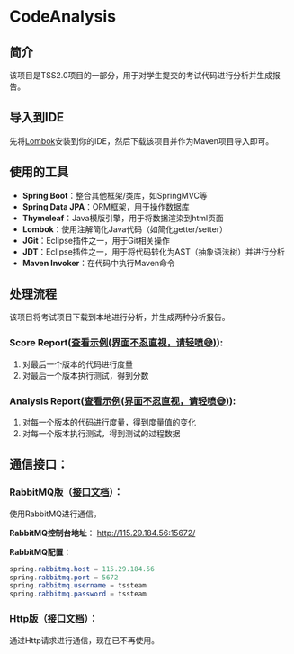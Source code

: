 # CodeAnalysis
## 简介
该项目是TSS2.0项目的一部分，用于对学生提交的考试代码进行分析并生成报告。

## 导入到IDE
先将[Lombok](https://projectlombok.org/)安装到你的IDE，然后下载该项目并作为Maven项目导入即可。

## 使用的工具
* **Spring Boot**：整合其他框架/类库，如SpringMVC等
* **Spring Data JPA**：ORM框架，用于操作数据库
* **Thymeleaf**：Java模版引擎，用于将数据渲染到html页面
* **Lombok**：使用注解简化Java代码（如简化getter/setter）
* **JGit**：Eclipse插件之一，用于Git相关操作
* **JDT**：Eclipse插件之一，用于将代码转化为AST（抽象语法树）并进行分析
* **Maven Invoker**：在代码中执行Maven命令

## 处理流程
 该项目将考试项目下载到本地进行分析，并生成两种分析报告。
### Score Report([查看示例(界面不忍直视，请轻喷:sweat_smile:)](http://115.29.184.56:15000/scoreReport?gitUrl=https://github.com/SuZiquan/MatrixExam.git)):
1. 对最后一个版本的代码进行度量
2. 对最后一个版本执行测试，得到分数  

### Analysis Report([查看示例(界面不忍直视，请轻喷:sweat_smile:)](http://115.29.184.56:15000/analysisReport?gitUrl=https://github.com/SuZiquan/MatrixExam.git)):
1. 对每一个版本的代码进行度量，得到度量值的变化
2. 对每一个版本执行测试，得到测试的过程数据

## 通信接口：
### RabbitMQ版（[接口文档](http://115.29.184.56:10000/html/TssInterface/%E5%88%86%E6%9E%90%E7%B3%BB%E7%BB%9F%E6%8E%A5%E5%8F%A3.html)）：
使用RabbitMQ进行通信。  

**RabbitMQ控制台地址**：
http://115.29.184.56:15672/  

**RabbitMQ配置**：  
```java  
spring.rabbitmq.host = 115.29.184.56
spring.rabbitmq.port = 5672
spring.rabbitmq.username = tssteam
spring.rabbitmq.password = tssteam
``` 
### Http版（[接口文档](http://115.29.184.56:15000/swagger-ui.html)）：
通过Http请求进行通信，现在已不再使用。


